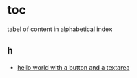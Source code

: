 # toc
tabel of content in alphabetical index


## h
+ [hello world with a button and a textarea](0000.md)
